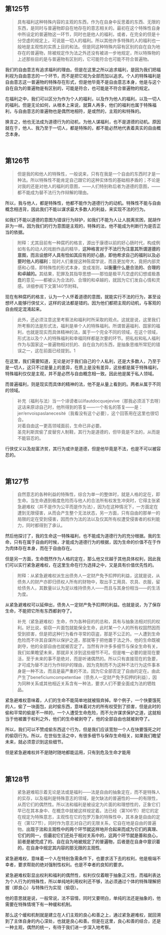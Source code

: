 <h2>第125节</h2><blockquote data-pid="JcHdh00d">    具有福利这种特殊内容的主观的东西，作为在自身中反思着的东西、无限的东西，是同时与普遍物即自在地存在的意志相关的。最初在这个特殊性自身中所设定的普遍物这一环节，同时也是他人的福利，或者，在完全的但是十分空虚的规定上，可说是一切人的福利。所以其他许多特殊的人的福利也一般地是主观性的实质上目的和法。但是同这种特殊内容有区别的自在自为地存在的普遍物，除被规定作为法之外还没有被进一步地规定，所以特殊物的上述那些目的是与普遍物有区别的，它可能符合也可能不符合普遍物。</blockquote><p data-pid="XxedXwEN">我们的自由意志有追求福利的理由。但是在这里之所以追求福利，是因为我们把福利视为自由意志的一个环节，而不是把它视为全部而加以追求。个人的特殊福利是自由意志这一普遍物的特殊存在形式，但是他毕竟不是自由意志本身，他是与这个自在自为的普遍物是有区别的，可能是符合，也可能是不符合普遍物的规定。</p><p data-pid="onDdX1n9">在福利之中，我们可以区分为作为个人的福利，以及作为他人的福利，以及一切人的福利。但是无论如何，从根本上来说，就算人再多，他们的福利也属于特殊福利，与自由意志的普遍物也是偶然地相符，是或然的，主观的和特殊的。</p><p data-pid="jPdhHk5e">换言之，他也无法成为道德行为的动机，为他人谋福利，也不是道德的动机。原因就在于，他人、我乃至于一切人，都是特殊的，都不能必然地代表着真实的自由概念本身。</p><p><br></p><h2> 第126节</h2><blockquote data-pid="0E-c1tGr">   但是我的和他人的特殊性，一般说来，只有在我是一个自由的东西时才是一种法。所以特殊性不能肯定自己跟它的这种实体性的基础相矛盾的；不论是对我的还是对他人的福利的意图，——人们特别称后者为道德的意图，——都不能成为替不法行为作辩解的理由。</blockquote><p data-pid="LvpRhLDF">所以，我与他人，都是特殊性，他都不能作为道德行为的动机。特殊性不能与自由概念相违背，因此我们不能以谋求最大多数人的利益，来实现不法的行为。</p><p data-pid="MfomMy0e">如我们不能以道德的意图为错误行为辩护，如我们不能为人让人脱离贫困，就胡作非为一样。因为我们的行为意图是主观的，特殊的法，他不能成为判断行为是否正当的依据。</p><blockquote data-pid="bJ2I5xoy">  附释：尤其目前有一种腐朽的格言，源出于康德以前的好心肠时代，构成例如有名的动人的戏剧作品的精华，<b>这种格言对于不法行为注意其所谓道德的意图，而且设想坏人具有恰如其应有的好心肠，即他希求自己的福利以及必要时他人的福利</b>；现时人们重提这种陈腐学说，而且更加夸大，竟把内部灵感和心情，即特殊性的形式本身，变成准则，<b>以衡量什么是合法的、合理的和卓越的。</b>其结果，犯罪及其指导思想——那怕是极平凡空虚的幻想或极愚蠢的意见——都被认为合法的、合理的和卓越的，就因为它们发自心情和灵感。详细参阅下文第140节附释。</blockquote><p data-pid="iiZspeq0">现在有种腐朽的格言，认为一个人怀着道德的意图，就能实行不法的行为，甚至设想坏人能够行侠仗义，这样的说法都是错的。因为他们都把主观的动机，与客观的自由规定混淆起来。</p><blockquote data-pid="D7AUPrPx">   此外，还必须注意这里考察法和福利时所采取的观点。这就是说，这里我们所考察的法是形式法，福利是单个人的特殊福利。所谓普遍福利、国家的福利，也就是现实而具体精神的法，属于一个完全不同的领域，在这个领域，形式法以及个人的特殊福利和幸福同样都是次要的环节。把私权和私人福利作为与国家这一普遍物相对抗的、自在自为的东西，是抽象思维所常犯的错误之一，这在前面已经提到。1</blockquote><p data-pid="ojoTZfmY">在这里，我们需要知道，无论是对于我们自己的个人私利，还是大多数人，乃至于是一切人，这只不过是量上的差异，在质上是没有差异，这些都是属于特殊福利，特殊福利仅仅是主观，并不是必然与自由概念相一致。因此他是属于私人领域。</p><p data-pid="X1aHvmWp">而普遍福利，则是现实而具体的精神的法，他不是从量上看到的。两者从属于不同的领域。</p><blockquote data-pid="zQnJrhgT">   补充（福利与法）当一个诽谤者以ilfautdocquejevive〔那我必须活下去呀〕这话来原谅自己时，他所得到的答复——一个有名的答复——是：jen‘envoispaslanecesité〔我看没有这个必要〕，这个回答用在这里也很切合。<br>    对着自由这一更高领域面前，生命已非必要。<br>    圣克利斯宾偷了皮替穷人制鞋，其行为是道德的，但毕竟是不法的，从而是不能容忍的。</blockquote><p data-pid="Q3J9uRwv">行侠仗义以及劫富济贫，其行为或许是道德，但是他毕竟是不法，也是不可以被容忍的。</p><p><br></p><h2>第127节</h2><blockquote data-pid="Fc-VytGQ">  自然意志的各种利益的特殊性，综合为单一的整体时，就是人格的定在，即生命。当生命遇到极度危险而与他人的合法所有权发生冲突时，它得主张紧急避难权（并不是作为公平而是作为法），因为在这种情况下，一方面定在遭到无限侵害，从而会产生整个无法状态，另一方面，只有自由的那单一的局限的定在受到侵害，因而作为法的法以及仅其所有权遭受侵害者的权利能力，同时都得到了承认。</blockquote><p data-pid="qi5Rrdli">然后他探讨了，我的生命这一特殊福利，也不能成为道德行为的充分根据。我的生命，只有在属于自由的时候，才能成为道德行为的根据，因为生命的价值不在于作为肉体存在本身，而在于自由存在。</p><p data-pid="ORvr7mps">但是另一方面，生命既然作为人格的定在，那么他又优越于其他具体权利，因此我们可以实行紧急避难权，在这里生命在行为选择之中，又是具有价值优先性的。</p><blockquote data-pid="D9WepjOM">  附释：从紧急避难权派生出债务人一定财产免予扣押的利益，这就是说，从债务人的财产亦即归债权人所有的财物中，取出手工用具、农具、衣服，留给债务人，其数量以认为足以维持债务人——而且与其身份相当——的生活为度。</blockquote><p data-pid="XM6i-jKn">从紧急避难权可以延伸出，债务人一定财产免予扣押的利益。也就是说，为了保存生命，不能把它所有东西都剥夺了。</p><blockquote data-pid="ktJ85BtN"> 补充（紧急避难权）生命，作为各种目的的总和，具有与抽象法相对抗的权利。好比说，偷窃一片面包就能保全生命，此时某一个人的所有权固然因而受到损害，但是把这种行为看作寻常的窃盗，那是不公正的。一人遭到生命危险而不许其自谋所以保护之道，那就等于把他置于法之外，他的生命既被剥夺，他的全部自由也就被否定了。当然有许许多多细节与保全生命有关，我们如果瞻望未来，那就非关涉到这些细节不可。但是唯一必要的是现在要活，至于未来的事不是绝对，而是听诸偶然的。所以只有直接现在的急要，才可成为替不法行为作辩护的理由，因为克制而不为这种不法行为这件事本身是一种不法，而且是最严重的不法，因为它全部否定了自由的定在。由此产生了beneficiumcompetentiae〔债务人一定财产免予扣押的利益〕，因为同种关系或其他相近关系含有一种法，要求人们不要全面成为法的牺牲品。</blockquote><p data-pid="TH4BuUNb">紧急避难权意味着，人们的生命不能简单地就被毁弃掉。举个例子，一个快要饿死的人，偷了一块面包，此时偷东西，意味着对方的所有权受到了损害，但是此时的偷和平常的偷是不一样的，一个人遭受生命危险，而不允许谋求保护之道，这就相当于他被置于权利之外，他们的生命被剥夺了，他的全部自由也就被剥夺了。</p><p data-pid="nq-JXbI5">所以，我们可以不赞成偷东西这个行为，但是我们应该宽恕一个人在快要饿死之时的偷窃行为。所以，在世俗生活之中，有很多细节与保存生命相关，如果我们瞻望未来，就必须意识到这些细节。</p><p data-pid="YM8j71Bt">但是紧急避难权并不是随时随地都能运用，只有到危及生命才能用</p><p><br></p><h2>第128节</h2><blockquote data-pid="UksRXbwN">紧急避难昭示着无论是法或是福利——法是自由的抽象定在，而不是特殊人的实存，以及福利是特殊意志的领域，是欠缺法的普遍性的——的有限性，从而它们的偶然性。所以法和福利是被设定为片面的和理想性的，正象它们早已在其本身中、在概念中就被这样规定着。法已经（第106节）把它的定在规定为特殊意志，主观性在它的包罗万象的特殊性中，其本身是自由的定在（第127节），同时作为意志对自己的无限关系，它自在地是自由的普遍物。<b>出现于法和主观性中的两个环节就这样地并合起来而成为它们的真理、它们的同一，但最初它们还处于相对关系中的，这两个环节就是善和良心，前者是被完成了的、自在自为地被规定了的普遍物，后者是在自身中意识着的，在自身中规定其内容的那无限的主观性</b>。</blockquote><p data-pid="NIRRjWX_">紧急避难权，意味着一个人在特别急需条件下，也要求活下去的权利，他是极端不幸者，要求帮助的绝对强制性权利。也是不幸者的良知的要求。</p><p data-pid="TZST1OmM">紧急避难权彰显出权利和福利的偶然性，权利仅仅着眼于抽象正义性，而福利表达为个人行为的特殊性，所以单纯地利用权利还不够，法必须通过个体的特殊理解把握（即良心）与特殊行为实现（偷窃）。</p><p data-pid="h7I5mAel">他的意思就是说，一般常说，法不容情，同时又要明白，单纯的法还是抽象的，他需要在特殊情境下有一种缓和机制。</p><p data-pid="SQ4RWTvq">那么这个缓和机制就是建立在人们主观的良心和善之上，通过紧急避难权，就回溯到了主体自身的内心深处，也就是良心和善。但是在这里，良心和善的结合，还是一种主观，偶然的统一，有待于我们进一步深入地考察。</p><p></p><p></p><p></p><p></p>